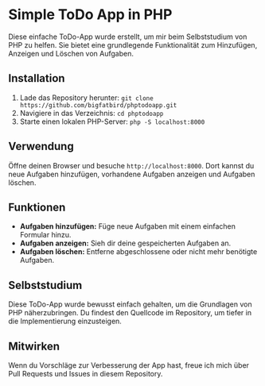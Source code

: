 # Simple ToDo App in PHP

Diese einfache ToDo-App wurde erstellt, um mir beim Selbststudium von PHP zu helfen. Sie bietet eine grundlegende Funktionalität zum Hinzufügen, Anzeigen und Löschen von Aufgaben.

## Installation

1. Lade das Repository herunter: `git clone https://github.com/bigfatbird/phptodoapp.git`
2. Navigiere in das Verzeichnis: `cd phptodoapp`
3. Starte einen lokalen PHP-Server: `php -S localhost:8000`

## Verwendung

Öffne deinen Browser und besuche `http://localhost:8000`. Dort kannst du neue Aufgaben hinzufügen, vorhandene Aufgaben anzeigen und Aufgaben löschen.

## Funktionen

- **Aufgaben hinzufügen:** Füge neue Aufgaben mit einem einfachen Formular hinzu.
- **Aufgaben anzeigen:** Sieh dir deine gespeicherten Aufgaben an.
- **Aufgaben löschen:** Entferne abgeschlossene oder nicht mehr benötigte Aufgaben.

## Selbststudium

Diese ToDo-App wurde bewusst einfach gehalten, um die Grundlagen von PHP näherzubringen. Du findest den Quellcode im Repository, um tiefer in die Implementierung einzusteigen.

## Mitwirken

Wenn du Vorschläge zur Verbesserung der App hast, freue ich mich über Pull Requests und Issues in diesem Repository.